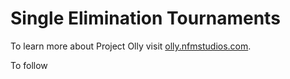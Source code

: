 # Single Elimination Tournaments

To learn more about Project Olly visit [olly.nfmstudios.com](https://olly.nfmstudios.com).

To follow 